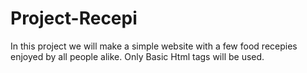 # Project-Recepi
In this project we will make a simple website with a few food recepies enjoyed by all people alike.
Only Basic Html tags will be used.
